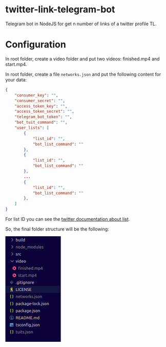 # twitter-link-telegram-bot
Telegram bot in NodeJS for get n number of links of a twitter profile TL.

# Configuration
In root folder, create a video folder and put two videos: finished.mp4 and start.mp4.

In root folder, create a file `networks.json` and put the following content for your data:
```json
{
    "consumer_key": "",
    "consumer_secret": "",
    "access_token_key": "",
    "access_token_secret": "",
    "telegram_bot_token": "",
    "bot_tuit_command": "",
    "user_lists": [
        {
            "list_id": "",
            "bot_list_command": ""
        },
        {
            "list_id": "",
            "bot_list_command": ""
        },
        ...
        {
            "list_id": "",
            "bot_list_command": ""
        },
    ]
}
```

For list ID you can see the [twitter documentation about list](https://developer.twitter.com/en/docs/accounts-and-users/create-manage-lists/api-reference/get-lists-statuses).


So, the final folder structure will be the following:

![finalPathScript](https://raw.githubusercontent.com/sermmor/twitter-link-telegram-bot/master/images/finalPathScript.png)
